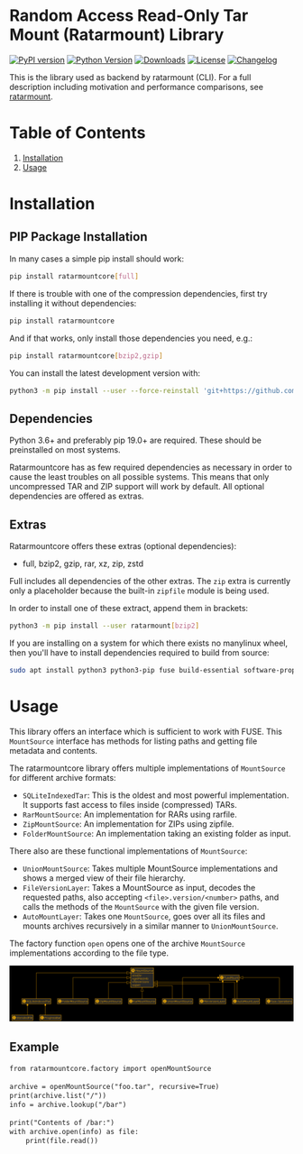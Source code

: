 # Random Access Read-Only Tar Mount (Ratarmount) Library

[![PyPI version](https://badge.fury.io/py/ratarmountcore.svg)](https://badge.fury.io/py/ratarmountcore)
[![Python Version](https://img.shields.io/pypi/pyversions/ratarmountcore)](https://pypi.org/project/ratarmountcore/)
[![Downloads](https://static.pepy.tech/badge/ratarmountcore/month)](https://pepy.tech/project/ratarmountcore)
[![License](https://img.shields.io/badge/license-MIT-blue.svg)](http://opensource.org/licenses/MIT)
[![Changelog](https://img.shields.io/badge/Changelog-Markdown-blue)](https://github.com/mxmlnkn/ratarmount/blob/master/core/CHANGELOG.md)

This is the library used as backend by ratarmount (CLI).
For a full description including motivation and performance comparisons, see [ratarmount](https://github.com/mxmlnkn/ratarmount).


# Table of Contents

1. [Installation](#installation)
2. [Usage](#usage)


# Installation


## PIP Package Installation

In many cases a simple pip install should work:

```bash
pip install ratarmountcore[full]
```

If there is trouble with one of the compression dependencies, first try installing it without dependencies:

```bash
pip install ratarmountcore
```

And if that works, only install those dependencies you need, e.g.:

```bash
pip install ratarmountcore[bzip2,gzip]
```

You can install the latest development version with:

```bash
python3 -m pip install --user --force-reinstall 'git+https://github.com/mxmlnkn/ratarmount.git@develop#egginfo=ratarmountcore&subdirectory=core'
```


## Dependencies

Python 3.6+ and preferably pip 19.0+ are required.
These should be preinstalled on most systems.

Ratarmountcore has as few required dependencies as necessary in order to cause the least troubles on all possible systems.
This means that only uncompressed TAR and ZIP support will work by default.
All optional dependencies are offered as extras.


## Extras

Ratarmountcore offers these extras (optional dependencies):

 - full, bzip2, gzip, rar, xz, zip, zstd

Full includes all dependencies of the other extras.
The `zip` extra is currently only a placeholder because the built-in `zipfile` module is being used.

In order to install one of these extract, append them in brackets:

```bash
python3 -m pip install --user ratarmount[bzip2]
```

If you are installing on a system for which there exists no manylinux wheel, then you'll have to install dependencies required to build from source:

```bash
sudo apt install python3 python3-pip fuse build-essential software-properties-common zlib1g-dev libzstd-dev liblzma-dev
```


# Usage

This library offers an interface which is sufficient to work with FUSE.
This `MountSource` interface has methods for listing paths and getting file metadata and contents.

The ratarmountcore library offers multiple implementations of `MountSource` for different archive formats:

 - `SQLiteIndexedTar`: 
    This is the oldest and most powerful implementation.
    It supports fast access to files inside (compressed) TARs.
 - `RarMountSource`: An implementation for RARs using rarfile.
 - `ZipMountSource`: An implementation for ZIPs using zipfile.
 - `FolderMountSource`: An implementation taking an existing folder as input.

There also are these functional implementations of `MountSource`:

 - `UnionMountSource`: Takes multiple MountSource implementations and shows a merged view of their file hierarchy.
 - `FileVersionLayer`:
    Takes a MountSource as input, decodes the requested paths, also accepting `<file>.version/<number>` paths,
    and calls the methods of the `MountSource` with the given file version.
 - `AutoMountLayer`: 
    Takes one `MountSource`, goes over all its files and mounts archives recursively in a similar manner to `UnionMountSource`.

The factory function `open` opens one of the archive `MountSource` implementations according to the file type.

[![Mount Source Class Diagram](doc/MountSource.png)](doc/MountSource.svg)


## Example

```Python3
from ratarmountcore.factory import openMountSource

archive = openMountSource("foo.tar", recursive=True)
print(archive.list("/"))
info = archive.lookup("/bar")

print("Contents of /bar:")
with archive.open(info) as file:
    print(file.read())
```
